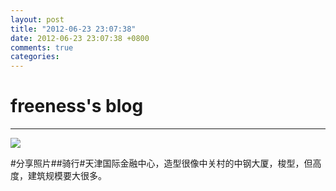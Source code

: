 ```yaml
---
layout: post
title: "2012-06-23 23:07:38"
date: 2012-06-23 23:07:38 +0800
comments: true
categories: 
---
```


# freeness's blog

----------

![](http://okqmqrbgo.bkt.clouddn.com/201206232307381.jpg)

>
\#分享照片\#\#骑行\#天津国际金融中心，造型很像中关村的中钢大厦，梭型，但高度，建筑规模要大很多。